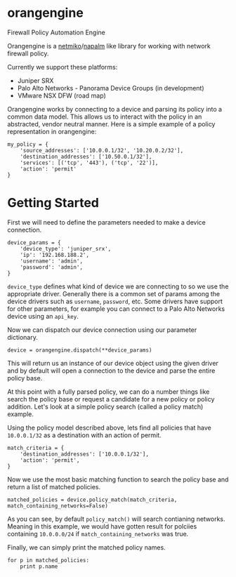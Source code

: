 # orangengine
Firewall Policy Automation Engine

Orangengine is a [netmiko](https://github.com/ktbyers/netmiko)/[napalm](https://github.com/napalm-automation/napalm)
like library for working with network firewall policy.

Currently we support these platforms:
- Juniper SRX
- Palo Alto Networks - Panorama Device Groups (in development)
- VMware NSX DFW (road map)

Orangengine works by connecting to a device and parsing its policy into a common
data model. This allows us to interact with the policy in an abstracted, vendor
neutral manner. Here is a simple example of a policy representation in orangengine:
```
my_policy = {
    'source_addresses': ['10.0.0.1/32', '10.20.0.2/32'],
    'destination_addresses': ['10.50.0.1/32'],
    'services': [('tcp', '443'), ('tcp', '22')],
    'action': 'permit'
}
```

# Getting Started
First we will need to define the parameters needed to make a device connection.
```
device_params = {
    'device_type': 'juniper_srx',
    'ip': '192.168.188.2',
    'username': 'admin',
    'password': 'admin',
}
```
`device_type` defines what kind of device we are connecting to so we use the
appropriate driver. Generally there is a common set of params among the device drivers
such as `username`, `password`, etc. Some drivers have support for other parameters,
for example you can connect to a Palo Alto Networks device using an `api_key`.

Now we can dispatch our device connection using our parameter dictionary.
```
device = orangengine.dispatch(**device_params)
```
This will return us an instance of our device object using the given driver and by
default will open a connection to the device and parse the entire policy base.

At this point with a fully parsed policy, we can do a number things like search the
policy base or request a candidate for a new policy or policy addition. Let's look at
a simple policy search (called a policy match) example.

Using the policy model described above, lets find all policies that have `10.0.0.1/32`
as a destination with an action of permit.

```
match_criteria = {
    'destination_addresses': ['10.0.0.1/32'],
    'action': 'permit',
}
```
Now we use the most basic matching function to search the policy base and return a list
of matched policies.
```
matched_policies = device.policy_match(match_criteria, match_containing_networks=False)
```
As you can see, by default `policy_match()` will search contianing networks. Meaning in this example,
we would have gotten result for polciies containing `10.0.0.0/24` if `match_containing_networks` was true.

Finally, we can simply print the matched policy names.
```
for p in matched_policies:
    print p.name
```
